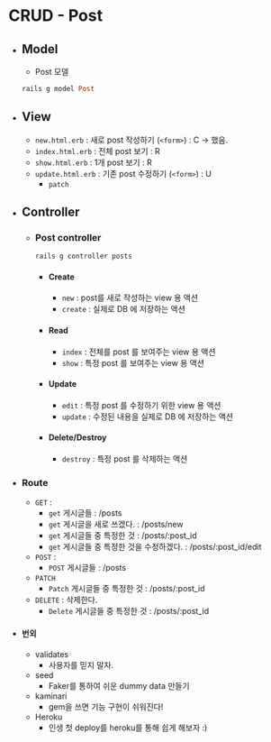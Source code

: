 # CRUD - Post

* ## Model
  * Post 모델
  ``` ruby
  rails g model Post
  ```

* ## View
  * `new.html.erb` : 새로 post 작성하기 (`<form>`) : C -> 했음.
  * `index.html.erb` : 전체 post 보기 : R
  * `show.html.erb` : 1개 post 보기 : R
  * `update.html.erb` : 기존 post 수정하기 (`<form>`) : U
    * `patch`

* ## Controller 
  * ### Post controller
    ``` ruby
    rails g controller posts
    ```
    * #### Create
      * `new` : post를 새로 작성하는 view 용 액션
      * `create` : 실제로 DB 에 저장하는 액션
    * #### Read
      * `index` : 전체를 post 를 보여주는 view 용 액션
      * `show` : 특정 post 를 보여주는 view 용 액션
    * #### Update
      * `edit` : 특정 post 를 수정하기 위한 view 용 액션
      * `update` : 수정된 내용을 실제로 DB 에 저장하는 액션
    * #### Delete/Destroy
      * `destroy` : 특정 post 를 삭제하는 액션
      
* ### Route
  * `GET` :
    *  `get` 게시글들
      : /posts
    * `get` 게시글을 새로 쓰겠다.
      : /posts/new
    * `get` 게시글들 중 특정한 것
      : /posts/:post_id
    * `get` 게시글들 중 특정한 것을 수정하겠다.
      : /posts/:post_id/edit
  * `POST` : 
    * `POST` 게시글들
      : /posts
  * `PATCH` 
    *  `Patch` 게시글들 중 특정한 것
      : /posts/:post_id
  * `DELETE` : 삭제한다.
    * `Delete` 게시글들 중 특정한 것 
      : /posts/:post_id



* #### 번외
  * validates
    * 사용자를 믿지 말자.
  * seed
    * Faker를 통하여 쉬운 dummy data 만들기
  * kaminari
    * gem을 쓰면 기능 구현이 쉬워진다!
  * Heroku
    * 인생 첫 deploy를 heroku를 통해 쉽게 해보자 :)